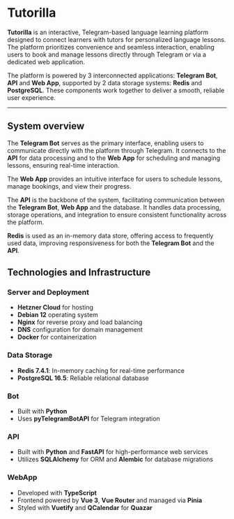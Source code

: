 # Tutorilla

**Tutorilla** is an interactive, Telegram-based language learning platform designed to connect learners with
tutors for personalized language lessons. The platform prioritizes convenience and seamless interaction, enabling users
to book and manage lessons directly through Telegram or via a dedicated web application.

The platform is powered by 3 interconnected applications: **Telegram Bot**, **API** and **Web App**,
supported by 2 data storage systems: **Redis** and **PostgreSQL**.
These components work together to deliver a smooth, reliable user experience.

---

## System overview

The **Telegram Bot** serves as the primary interface, enabling users to communicate directly with the platform through Telegram. It connects to the
**API** for data processing and to the **Web App** for scheduling and managing lessons, ensuring real-time interaction.

The **Web App** provides an intuitive interface for users to schedule lessons, manage bookings, and view their progress.

The **API** is the backbone of the system, facilitating communication between the **Telegram Bot**, **Web App** and the database.
It handles data processing, storage operations, and integration to ensure consistent functionality across the platform.

**Redis** is used as an in-memory data store, offering access to frequently used data, improving responsiveness for both the **Telegram Bot** and the **API**.

## Technologies and Infrastructure

### Server and Deployment

* **Hetzner Cloud** for hosting
* **Debian 12** operating system
* **Nginx** for reverse proxy and load balancing
* **DNS** configuration for domain management
* **Docker** for containerization

### Data Storage

* **Redis 7.4.1**: In-memory caching for real-time performance
* **PostgreSQL 16.5**: Reliable relational database

### Bot

* Built with **Python**
* Uses **pyTelegramBotAPI** for Telegram integration

### API

* Built with **Python** and **FastAPI** for high-performance web services
* Utilizes **SQLAlchemy** for ORM and **Alembic** for database migrations

### WebApp
* Developed with **TypeScript**
* Frontend powered by **Vue 3**, **Vue Router** and managed via **Pinia**
* Styled with **Vuetify** and **QCalendar** for **Quazar**
